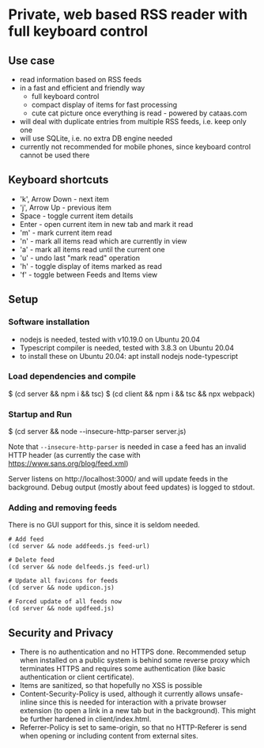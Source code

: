 # Private, web based RSS reader with full keyboard control

## Use case

- read information based on RSS feeds
- in a fast and efficient and friendly way
    - full keyboard control
    - compact display of items for fast processing
    - cute cat picture once everything is read - powered by cataas.com
- will deal with duplicate entries from multiple RSS feeds, i.e. keep only one
- will use SQLite, i.e. no extra DB engine needed
- currently not recommended for mobile phones, since keyboard control cannot be
  used there

## Keyboard shortcuts

- 'k', Arrow Down - next item
- 'j', Arrow Up - previous item
- Space - toggle current item details
- Enter - open current item in new tab and mark it read
- 'm' - mark current item read
- 'n' - mark all items read which are currently in view
- 'a' - mark all items read until the current one
- 'u' - undo last "mark read" operation
- 'h' - toggle display of items marked as read
- 'f' - toggle between Feeds and Items view

## Setup

### Software installation

- nodejs is needed, tested with v10.19.0 on Ubuntu 20.04
- Typescript compiler is needed, tested with 3.8.3 on Ubuntu 20.04
- to install these on Ubuntu 20.04: apt install nodejs node-typescript

### Load dependencies and compile

   $ (cd server && npm i && tsc)
   $ (cd client && npm i && tsc && npx webpack)

### Startup and Run

   $ (cd server && node --insecure-http-parser server.js)

Note that `--insecure-http-parser` is needed in case a feed has an invalid
HTTP header (as currently the case with https://www.sans.org/blog/feed.xml)

Server listens on http://localhost:3000/ and will update feeds in the
background. Debug output (mostly about feed updates) is logged to stdout. 

### Adding and removing feeds

There is no GUI support for this, since it is seldom needed.

    # Add feed
    (cd server && node addfeeds.js feed-url)

    # Delete feed
    (cd server && node delfeeds.js feed-url)

    # Update all favicons for feeds
    (cd server && node updicon.js)

    # Forced update of all feeds now
    (cd server && node updfeed.js)


## Security and Privacy

- There is no authentication and no HTTPS done. Recommended setup when installed
  on a public system is behind some reverse proxy which terminates HTTPS and
  requires some authentication (like basic authentication or client certificate).
- Items are sanitized, so that hopefully no XSS is possible
- Content-Security-Policy is used, although it currently allows unsafe-inline
  since this is needed for interaction with a private browser extension (to open
  a link in a new tab but in the background). This might be further hardened in
  client/index.html.
- Referrer-Policy is set to same-origin, so that no HTTP-Referer is send when
  opening or including content from external sites.

